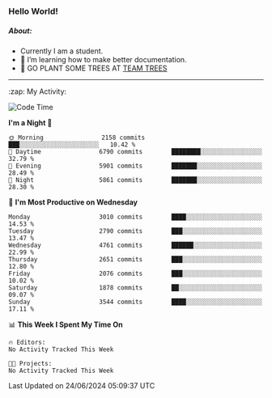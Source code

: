 ### Hello World!

##### About:
- Currently I am a student.
- 🌱 I’m learning how to make better documentation.
- 🌱 GO PLANT SOME TREES AT [TEAM TREES](https://teamtrees.org/)

---
  <summary>:zap: My Activity:</summary>
  
<!--START_SECTION:waka-->
![Code Time](http://img.shields.io/badge/Code%20Time-1%2C377%20hrs%2025%20mins-blue)

**I'm a Night 🦉** 

```text
🌞 Morning                2158 commits        ███░░░░░░░░░░░░░░░░░░░░░░   10.42 % 
🌆 Daytime                6790 commits        ████████░░░░░░░░░░░░░░░░░   32.79 % 
🌃 Evening                5901 commits        ███████░░░░░░░░░░░░░░░░░░   28.49 % 
🌙 Night                  5861 commits        ███████░░░░░░░░░░░░░░░░░░   28.30 % 
```
📅 **I'm Most Productive on Wednesday** 

```text
Monday                   3010 commits        ████░░░░░░░░░░░░░░░░░░░░░   14.53 % 
Tuesday                  2790 commits        ███░░░░░░░░░░░░░░░░░░░░░░   13.47 % 
Wednesday                4761 commits        ██████░░░░░░░░░░░░░░░░░░░   22.99 % 
Thursday                 2651 commits        ███░░░░░░░░░░░░░░░░░░░░░░   12.80 % 
Friday                   2076 commits        ███░░░░░░░░░░░░░░░░░░░░░░   10.02 % 
Saturday                 1878 commits        ██░░░░░░░░░░░░░░░░░░░░░░░   09.07 % 
Sunday                   3544 commits        ████░░░░░░░░░░░░░░░░░░░░░   17.11 % 
```


📊 **This Week I Spent My Time On** 

```text
🔥 Editors: 
No Activity Tracked This Week

🐱‍💻 Projects: 
No Activity Tracked This Week
```


 Last Updated on 24/06/2024 05:09:37 UTC
<!--END_SECTION:waka-->
